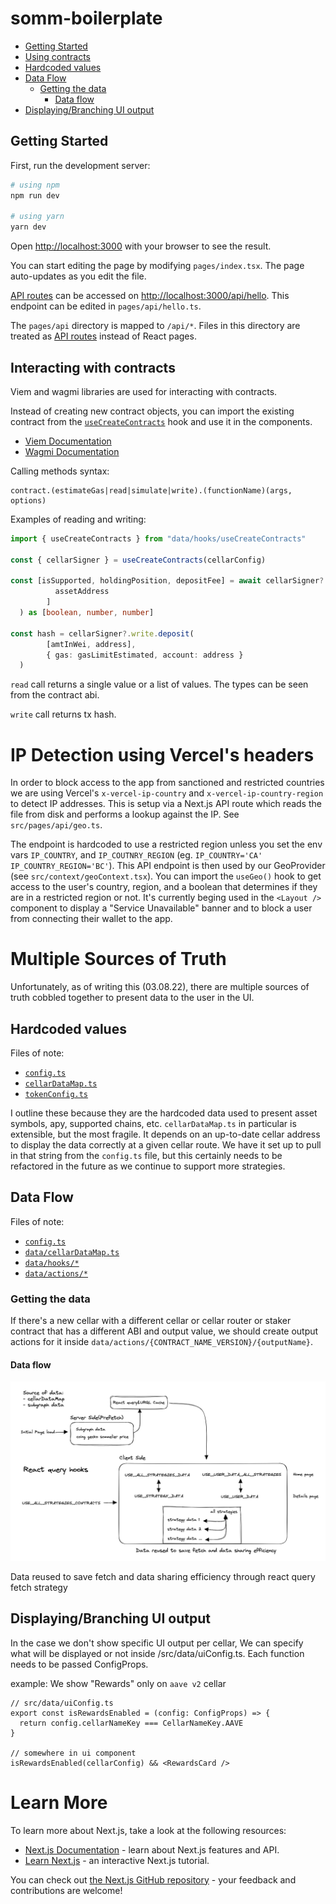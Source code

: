 # somm-boilerplate

- [Getting Started](#getting-started)
- [Using contracts](#interacting-with-contracts)
- [Hardcoded values](#hardcoded-values)
- [Data Flow](#data-flow)
  - [Getting the data](#getting-the-data)
    - [Data flow](#data-flow-1)
- [Displaying/Branching UI output](#displayingbranching-ui-output)

## Getting Started

First, run the development server:

```sh
# using npm
npm run dev

# using yarn
yarn dev
```

Open [http://localhost:3000](http://localhost:3000) with your browser to see the result.

You can start editing the page by modifying `pages/index.tsx`. The page auto-updates as you edit the file.

[API routes](https://nextjs.org/docs/api-routes/introduction) can be accessed on [http://localhost:3000/api/hello](http://localhost:3000/api/hello). This endpoint can be edited in `pages/api/hello.ts`.

The `pages/api` directory is mapped to `/api/*`. Files in this directory are treated as [API routes](https://nextjs.org/docs/api-routes/introduction) instead of React pages.

## Interacting with contracts
Viem and wagmi libraries are used for interacting with contracts.

Instead of creating new contract objects, you can import the existing contract from the [`useCreateContracts`](./src/data/hooks/useCreateContracts.tsx) hook and use it in the components.

- [Viem Documentation](https://viem.sh/docs/contract/getContract)
- [Wagmi Documentation](https://wagmi.sh/react/getting-started)

Calling methods syntax:
```
contract.(estimateGas|read|simulate|write).(functionName)(args, options)
```


Examples of reading and writing:
```ts
import { useCreateContracts } from "data/hooks/useCreateContracts"

const { cellarSigner } = useCreateContracts(cellarConfig)

const [isSupported, holdingPosition, depositFee] = await cellarSigner?.read.alternativeAssetData([
          assetAddress
        ]
  ) as [boolean, number, number]

const hash = cellarSigner?.write.deposit(
        [amtInWei, address],
        { gas: gasLimitEstimated, account: address }
  )
```

`read` call returns a single value or a list of values. The types can be seen from the contract abi.

`write` call returns tx hash.

# IP Detection using Vercel's headers

In order to block access to the app from sanctioned and restricted countries we are using Vercel's `x-vercel-ip-country` and `x-vercel-ip-country-region` to detect IP addresses. This is setup via a Next.js API route which reads the file from disk and performs a lookup against the IP. See `src/pages/api/geo.ts`.

The endpoint is hardcoded to use a restricted region unless you set the env vars `IP_COUNTRY`, and `IP_COUTNRY_REGION` (eg. `IP_COUNTRY='CA'` `IP_COUNTRY_REGION='BC'`). This API endpoint is then used by our GeoProvider (see `src/context/geoContext.tsx`). You can import the `useGeo()` hook to get access to the user's country, region, and a boolean that determines if they are in a restricted region or not. It's currently beging used in the `<Layout />` component to display a "Service Unavailable" banner and to block a user from connecting their wallet to the app.

# Multiple Sources of Truth

Unfortunately, as of writing this (03.08.22), there are multiple sources of truth cobbled together to present data to the user in the UI.

## Hardcoded values

Files of note:

- [`config.ts`](./src/utils/config.ts)
- [`cellarDataMap.ts`](./src/data/cellarDataMap.ts)
- [`tokenConfig.ts`](./src/data/tokenConfig.ts)

I outline these because they are the hardcoded data used to present asset symbols, apy, supported chains, etc. `cellarDataMap.ts` in particular is extensible, but the most fragile. It depends on an up-to-date cellar address to display the data correctly at a given cellar route. We have it set up to pull in that string from the `config.ts` file, but this certainly needs to be refactored in the future as we continue to support more strategies.

## Data Flow

Files of note:

- [`config.ts`](./src/utils/config.ts)
- [`data/cellarDataMap.ts`](./src/data/cellarDataMap.ts)
- [`data/hooks/*`](./src/data/hooks/)
- [`data/actions/*`](./src/data/actions/)

### Getting the data

If there's a new cellar with a different cellar or cellar router or staker contract that has a different ABI and output value, we should create output actions for it inside `data/actions/{CONTRACT_NAME_VERSION}/{outputName}`.

#### Data flow

![data flow](./data-flow.png)

Data reused to save fetch and data sharing efficiency through react query fetch strategy

## Displaying/Branching UI output

In the case we don't show specific UI output per cellar, We can specify what will be displayed or not inside /src/data/uiConfig.ts. Each function needs to be passed ConfigProps.

example:
We show "Rewards" only on `aave v2` cellar

```tsx
// src/data/uiConfig.ts
export const isRewardsEnabled = (config: ConfigProps) => {
  return config.cellarNameKey === CellarNameKey.AAVE
}

// somewhere in ui component
isRewardsEnabled(cellarConfig) && <RewardsCard />
```

# Learn More

To learn more about Next.js, take a look at the following resources:

- [Next.js Documentation](https://nextjs.org/docs) - learn about Next.js features and API.
- [Learn Next.js](https://nextjs.org/learn) - an interactive Next.js tutorial.

You can check out [the Next.js GitHub repository](https://github.com/vercel/next.js/) - your feedback and contributions are welcome!
